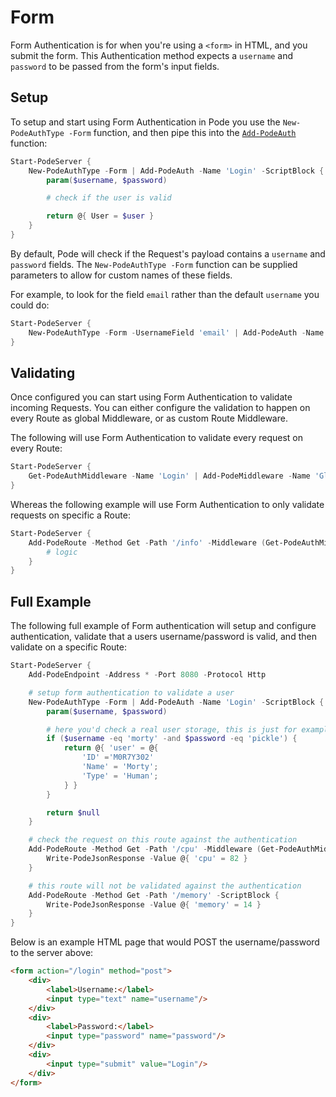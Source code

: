 # Form

Form Authentication is for when you're using a `<form>` in HTML, and you submit the form. This Authentication method expects a `username` and `password` to be passed from the form's input fields.

## Setup

To setup and start using Form Authentication in Pode you use the `New-PodeAuthType -Form` function, and then pipe this into the  [`Add-PodeAuth`](../../../../Functions/Authentication/Add-PodeAuth) function:

```powershell
Start-PodeServer {
    New-PodeAuthType -Form | Add-PodeAuth -Name 'Login' -ScriptBlock {
        param($username, $password)

        # check if the user is valid

        return @{ User = $user }
    }
}
```

By default, Pode will check if the Request's payload contains a `username` and `password` fields. The `New-PodeAuthType -Form` function can be supplied parameters to allow for custom names of these fields.

For example, to look for the field `email` rather than the default `username` you could do:

```powershell
Start-PodeServer {
    New-PodeAuthType -Form -UsernameField 'email' | Add-PodeAuth -Name 'Login' -ScriptBlock {}
}
```

## Validating

Once configured you can start using Form Authentication to validate incoming Requests. You can either configure the validation to happen on every Route as global Middleware, or as custom Route Middleware.

The following will use Form Authentication to validate every request on every Route:

```powershell
Start-PodeServer {
    Get-PodeAuthMiddleware -Name 'Login' | Add-PodeMiddleware -Name 'GlobalAuthValidation'
}
```

Whereas the following example will use Form Authentication to only validate requests on specific a Route:

```powershell
Start-PodeServer {
    Add-PodeRoute -Method Get -Path '/info' -Middleware (Get-PodeAuthMiddleware -Name 'Login') -ScriptBlock {
        # logic
    }
}
```

## Full Example

The following full example of Form authentication will setup and configure authentication, validate that a users username/password is valid, and then validate on a specific Route:

```powershell
Start-PodeServer {
    Add-PodeEndpoint -Address * -Port 8080 -Protocol Http

    # setup form authentication to validate a user
    New-PodeAuthType -Form | Add-PodeAuth -Name 'Login' -ScriptBlock {
        param($username, $password)

        # here you'd check a real user storage, this is just for example
        if ($username -eq 'morty' -and $password -eq 'pickle') {
            return @{ 'user' = @{
                'ID' ='M0R7Y302'
                'Name' = 'Morty';
                'Type' = 'Human';
            } }
        }

        return $null
    }

    # check the request on this route against the authentication
    Add-PodeRoute -Method Get -Path '/cpu' -Middleware (Get-PodeAuthMiddleware -Name 'Login') -ScriptBlock {
        Write-PodeJsonResponse -Value @{ 'cpu' = 82 }
    }

    # this route will not be validated against the authentication
    Add-PodeRoute -Method Get -Path '/memory' -ScriptBlock {
        Write-PodeJsonResponse -Value @{ 'memory' = 14 }
    }
}
```

Below is an example HTML page that would POST the username/password to the server above:

```html
<form action="/login" method="post">
    <div>
        <label>Username:</label>
        <input type="text" name="username"/>
    </div>
    <div>
        <label>Password:</label>
        <input type="password" name="password"/>
    </div>
    <div>
        <input type="submit" value="Login"/>
    </div>
</form>
```
